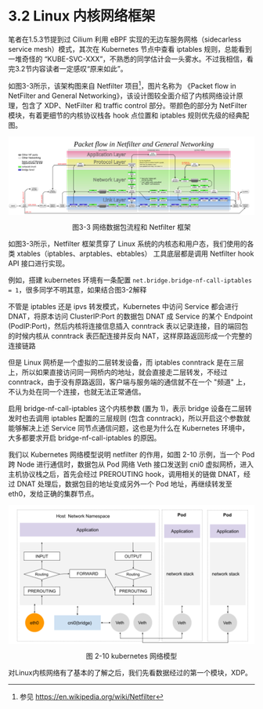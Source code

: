 # 3.2 Linux 内核网络框架

笔者在1.5.3节提到过 Cilium 利用 eBPF 实现的无边车服务网格（sidecarless service mesh）模式，其次在 Kubernetes 节点中查看 iptables 规则，总能看到一堆奇怪的 “KUBE-SVC-XXX”，不熟悉的同学估计会一头雾水。不过我相信，看完3.2节内容读者一定感叹“原来如此”。

如图3-3所示，该架构图来自 Netfilter 项目[^1]，图片名称为 《Packet flow in NetFilter and General Networking》，该设计图较全面介绍了内核网络设计原理，包含了 XDP、NetFilter 和 traffic control 部分。带颜色的部分为 NetFilter 模块，有着更细节的内核协议栈各 hook 点位置和 iptables 规则优先级的经典配图。


<div  align="center">
	<img src="../assets/Netfilter-packet-flow.svg" width = "800"  align=center />
	<p>图3-3 网络数据包流程和 Netfilter 框架</p>
</div>

如图3-3所示，Netfilter 框架贯穿了 Linux 系统的内核态和用户态，我们使用的各类 xtables（iptables、arptables、ebtables） 工具底层都是调用 Netfilter hook API 接口进行实现。


例如，搭建 kubernetes 环境有一条配置 `net.bridge.bridge-nf-call-iptables = 1`，很多同学不明其意，如果结合图3-2解释

不管是 iptables 还是 ipvs 转发模式，Kubernetes 中访问 Service 都会进行 DNAT，将原本访问 ClusterIP:Port 的数据包 DNAT 成 Service 的某个 Endpoint (PodIP:Port)，然后内核将连接信息插入 conntrack 表以记录连接，目的端回包的时候内核从 conntrack 表匹配连接并反向 NAT，这样原路返回形成一个完整的连接链路

但是 Linux 网桥是一个虚拟的二层转发设备，而 iptables conntrack 是在三层上，所以如果直接访问同一网桥内的地址，就会直接走二层转发，不经过 conntrack，由于没有原路返回，客户端与服务端的通信就不在一个 "频道" 上，不认为处在同一个连接，也就无法正常通信。

启用 bridge-nf-call-iptables 这个内核参数 (置为 1)，表示 bridge 设备在二层转发时也去调用 iptables 配置的三层规则 (包含 conntrack)，所以开启这个参数就能够解决上述 Service 同节点通信问题，这也是为什么在 Kubernetes 环境中，大多都要求开启 bridge-nf-call-iptables 的原因。


我们以 Kubernetes 网络模型说明 netfilter 的作用，如图 2-10 示例，当一个 Pod 跨 Node 进行通信时，数据包从 Pod 网络 Veth 接口发送到 cni0 虚拟网桥，进入主机协议栈之后，首先会经过 PREROUTING hook，调用相关的链做 DNAT，经过 DNAT 处理后，数据包目的地址变成另外一个 Pod 地址，再继续转发至 eth0，发给正确的集群节点。

<div  align="center">
	<img src="../assets/netfilter-k8s.png" width = "550"  align=center />
	<p>图 2-10 kubernetes 网络模型</p>
</div>


对Linux内核网络有了基本的了解之后，我们先看数据经过的第一个模块，XDP。

[^1]: 参见 https://en.wikipedia.org/wiki/Netfilter